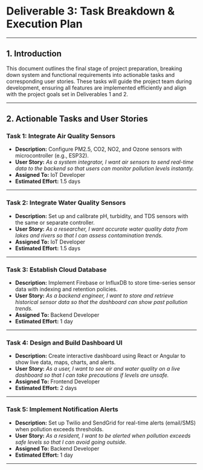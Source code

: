 # Deliverable 3: Task Breakdown & Execution Plan

---

## 1. Introduction

This document outlines the final stage of project preparation, breaking down system and functional requirements into actionable tasks and corresponding user stories. These tasks will guide the project team during development, ensuring all features are implemented efficiently and align with the project goals set in Deliverables 1 and 2.

---

## 2. Actionable Tasks and User Stories

### Task 1: Integrate Air Quality Sensors

- **Description:** Configure PM2.5, CO2, NO2, and Ozone sensors with microcontroller (e.g., ESP32).
- **User Story:** *As a system integrator, I want air sensors to send real-time data to the backend so that users can monitor pollution levels instantly.*
- **Assigned To:** IoT Developer
- **Estimated Effort:** 1.5 days

---

### Task 2: Integrate Water Quality Sensors

- **Description:** Set up and calibrate pH, turbidity, and TDS sensors with the same or separate controller.
- **User Story:** *As a researcher, I want accurate water quality data from lakes and rivers so that I can assess contamination trends.*
- **Assigned To:** IoT Developer
- **Estimated Effort:** 1.5 days

---

### Task 3: Establish Cloud Database

- **Description:** Implement Firebase or InfluxDB to store time-series sensor data with indexing and retention policies.
- **User Story:** *As a backend engineer, I want to store and retrieve historical sensor data so that the dashboard can show past pollution trends.*
- **Assigned To:** Backend Developer
- **Estimated Effort:** 1 day

---

### Task 4: Design and Build Dashboard UI

- **Description:** Create interactive dashboard using React or Angular to show live data, maps, charts, and alerts.
- **User Story:** *As a user, I want to see air and water quality on a live dashboard so that I can take precautions if levels are unsafe.*
- **Assigned To:** Frontend Developer
- **Estimated Effort:** 2 days

---

### Task 5: Implement Notification Alerts

- **Description:** Set up Twilio and SendGrid for real-time alerts (email/SMS) when pollution exceeds thresholds.
- **User Story:** *As a resident, I want to be alerted when pollution exceeds safe levels so that I can avoid going outside.*
- **Assigned To:** Backend Developer
- **Estimated Effort:** 1 day

---
